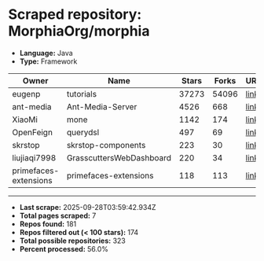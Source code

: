 # Scraped repository: MorphiaOrg/morphia
* **Language:** Java
* **Type:** Framework

| Owner | Name | Stars | Forks | URL |
|---|---|---|---|---|
| eugenp | tutorials | 37273 | 54096 | [link](https://github.com/eugenp/tutorials) |
| ant-media | Ant-Media-Server | 4526 | 668 | [link](https://github.com/ant-media/Ant-Media-Server) |
| XiaoMi | mone | 1142 | 174 | [link](https://github.com/XiaoMi/mone) |
| OpenFeign | querydsl | 497 | 69 | [link](https://github.com/OpenFeign/querydsl) |
| skrstop | skrstop-components | 223 | 30 | [link](https://github.com/skrstop/skrstop-components) |
| liujiaqi7998 | GrasscuttersWebDashboard | 220 | 34 | [link](https://github.com/liujiaqi7998/GrasscuttersWebDashboard) |
| primefaces-extensions | primefaces-extensions | 118 | 113 | [link](https://github.com/primefaces-extensions/primefaces-extensions) |

---
* **Last scrape:** 2025-09-28T03:59:42.934Z
* **Total pages scraped:** 7
* **Repos found:** 181
* **Repos filtered out (< 100 stars):** 174
* **Total possible repositories:** 323
* **Percent processed:** 56.0%
